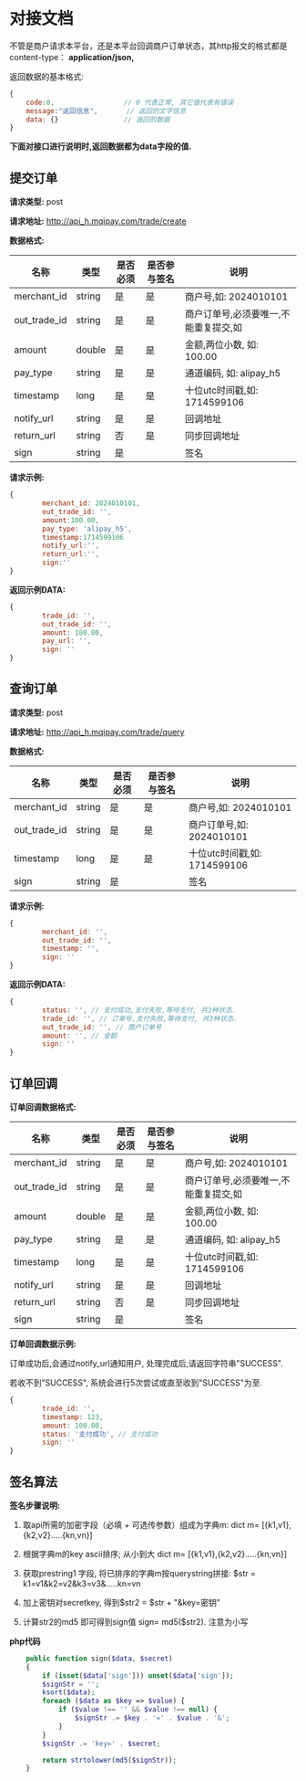 # 对接文档

不管是商户请求本平台，还是本平台回调商户订单状态，其http报文的格式都是  content-type： **application/json,**

返回数据的基本格式:

```javascript
{
    code:0, 				// 0 代表正常, 其它值代表有错误
    message:"返回信息", 	  // 返回的文字信息
    data: {}				// 返回的数据
}
```

**下面对接口进行说明时,返回数据都为data字段的值.**

## 提交订单

**<a id="create">请求类型:</a>** post

**请求地址:** http://api_h.mqipay.com/trade/create

**数据格式:** 

名称 | 类型 | 是否必须 | 是否参与签名 | 说明                                  
--- | --- | ---| ---| ---
merchant_id | string | 是 | 是 | 商户号,如: 2024010101                 
out_trade_id | string | 是 | 是 | 商户订单号,必须要唯一,不能重复提交,如 
amount | double | 是 | 是 | 金额,两位小数, 如: 100.00 
pay_type | string | 是 | 是 | 通道编码, 如: alipay_h5 
timestamp | long   | 是 | 是 | 十位utc时间戳,如: 1714599106 
notify_url | string | 是 | 是 | 回调地址 
return_url | string | 否 | 是 | 同步回调地址 
sign | string | 是 | | 签名 

**请求示例:**

```javascript
{
		merchant_id: 2024010101,
		out_trade_id: '',
		amount:100.00,
		pay_type: 'alipay_h5',
		timestamp:1714599106
		notify_url:'',
		return_url:'',
		sign:''  
}
```

**返回示例DATA:**

```javascript
{
		trade_id: '',
		out_trade_id: '',
		amount: 100.00,
		pay_url: '',
		sign: ''
}
```



## 查询订单

**<a id="query">请求类型:</a>** post

**请求地址:** http://api_h.mqipay.com/trade/query

**数据格式:** 

| 名称      | 类型   | 是否必须 | 是否参与签名 | 说明                         |
| --------- | ------ | -------- | ------------ | ---------------------------- |
| merchant_id| string | 是       | 是           | 商户号,如: 2024010101        |
| out_trade_id  | string | 是       | 是           | 商户订单号,如: 2024010101        |
| timestamp | long   | 是       | 是           | 十位utc时间戳,如: 1714599106 |
| sign      | string | 是       |              | 签名                         |

**请求示例:**

```javascript
{
		merchant_id: '',
		out_trade_id: '',
		timestamp: '',
		sign: ''
}
```

**返回示例DATA:**

```javascript
{
		status: '', // 支付成功,支付失败,等待支付, 共3种状态.
		trade_id: '', // 订单号,支付失败,等待支付, 共3种状态.
		out_trade_id: '', // 商户订单号
		amount: '', // 金额
		sign: ''
}
```


## 订单回调

**订单回调数据格式:** 

| 名称              | 类型   | 是否必须 | 是否参与签名 | 说明                                  |
| ----------------- | ------ | -------- | ------------ | ------------------------------------- |
| merchant_id       | string | 是       | 是           | 商户号,如: 2024010101                 |
| out_trade_id | string | 是       | 是           | 商户订单号,必须要唯一,不能重复提交,如 |
| amount            | double | 是       | 是           | 金额,两位小数, 如: 100.00             |
| pay_type          | string | 是       | 是           | 通道编码, 如: alipay_h5               |
| timestamp         | long   | 是       | 是           | 十位utc时间戳,如: 1714599106          |
| notify_url        | string | 是       | 是           | 回调地址                              |
| return_url        | string | 否       | 是           | 同步回调地址                          |
| sign              | string | 是       |              | 签名                                  |

**订单回调数据示例:**

订单成功后,会通过notify_url通知用户, 处理完成后,请返回字符串"SUCCESS".

若收不到"SUCCESS", 系统会进行5次尝试或直至收到"SUCCESS"为至.

```javascript
{
		trade_id: '',	
		timestamp: 123,
		amount: 100.00,
		status: '支付成功', // 支付成功
		sign: ''
}
```





## 签名算法

**<a id="signature">签名步骤说明:</a>**

1. 取api所需的加密字段（必填 + 可选传参数）组成为字典m:   dict m= [{k1,v1},{k2,v2}.....{kn,vn}]

2. 根据字典m的key ascii排序; 从小到大   dict m= [{k1,v1},{k2,v2}.....{kn,vn}]

3. 获取prestring1 字段, 将已排序的字典m按querystring拼接:  $str = k1=v1&k2=v2&k3=v3&.....kn=vn

4.  加上密钥对secretkey, 得到$str2 =   $str + "&key=密钥"

5. 计算str2的md5 即可得到sign值  sign= md5($str2). 注意为小写

   

**php代码**

```php
    public function sign($data, $secret)
    {
        if (isset($data['sign'])) unset($data['sign']);
        $signStr = '';
        ksort($data);
        foreach ($data as $key => $value) {
            if ($value !== '' && $value !== null) {
                $signStr .= $key . '=' . $value . '&';
            }
        }
        $signStr .= 'key=' . $secret;

        return strtolower(md5($signStr));
    }

```

